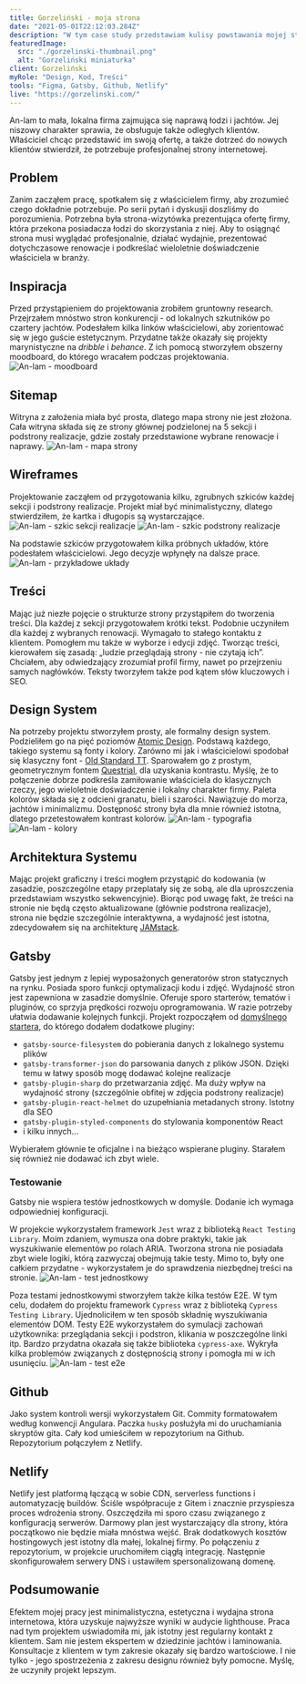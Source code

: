 ```yaml
---
title: Gorzeliński - moja strona
date: "2021-05-01T22:12:03.284Z"
description: "W tym case study przedstawiam kulisy powstawania mojej strony."
featuredImage:
  src: "./gorzelinski-thumbnail.png"
  alt: "Gorzeliński miniaturka"
client: Gorzeliński
myRole: "Design, Kod, Treści"
tools: "Figma, Gatsby, Github, Netlify"
live: "https://gorzelinski.com/"
---
```


An-lam to mała, lokalna firma zajmująca się naprawą łodzi i jachtów. Jej niszowy charakter sprawia, że obsługuje także odległych klientów. Właściciel chcąc przedstawić im swoją ofertę, a także dotrzeć do nowych klientów stwierdził, że potrzebuje profesjonalnej strony internetowej.

## Problem

Zanim zacząłem pracę, spotkałem się z właścicielem firmy, aby zrozumieć czego dokładnie potrzebuje. Po serii pytań i dyskusji doszliśmy do porozumienia. Potrzebna była strona-wizytówka prezentująca ofertę firmy, która przekona posiadacza łodzi do skorzystania z niej. Aby to osiągnąć strona musi wyglądać profesjonalnie, działać wydajnie, prezentować dotychczasowe renowacje i podkreślać wieloletnie doświadczenie właściciela w branży.

## Inspiracja

Przed przystąpieniem do projektowania zrobiłem gruntowny research. Przejrzałem mnóstwo stron konkurencji - od lokalnych szkutników po czartery jachtów. Podesłałem kilka linków właścicielowi, aby zorientować się w jego guście estetycznym.
Przydatne także okazały się projekty marynistyczne na _dribble_ i _behance_. Z ich pomocą stworzyłem obszerny moodboard, do którego wracałem podczas projektowania.
![An-lam - moodboard](./an-lam-moodboard.jpg)

## Sitemap

Witryna z założenia miała być prosta, dlatego mapa strony nie jest złożona. Cała witryna składa się ze strony głównej podzielonej na 5 sekcji i podstrony realizacje, gdzie zostały przedstawione wybrane renowacje i naprawy.
![An-lam - mapa strony](./an-lam-sitemap.png)

## Wireframes

Projektowanie zacząłem od przygotowania kilku, zgrubnych szkiców każdej sekcji i podstrony realizacje. Projekt miał być minimalistyczny, dlatego stwierdziłem, że kartka i długopis są wystarczające.
![An-lam - szkic sekcji realizacje](./an-lam-realizacje-sekcja-szkic.jpg)
![An-lam - szkic podstrony realizacje](./an-lam-realizacje-podstrona-szkic.jpg)

Na podstawie szkiców przygotowałem kilka próbnych układów, które podesłałem właścicielowi. Jego decyzje wpłynęły na dalsze prace.
![An-lam - przykładowe układy](./an-lam-uklady.jpg)

## Treści

Mając już niezłe pojęcie o strukturze strony przystąpiłem do tworzenia treści. Dla każdej z sekcji przygotowałem krótki tekst. Podobnie uczyniłem dla każdej z wybranych renowacji. Wymagało to stałego kontaktu z klientem. Pomogłem mu także w wyborze i edycji zdjęć. Tworząc treści, kierowałem się zasadą: „ludzie przeglądają strony - nie czytają ich”. Chciałem, aby odwiedzający zrozumiał profil firmy, nawet po przejrzeniu samych nagłówków. Teksty tworzyłem także pod kątem słów kluczowych i SEO.

## Design System

Na potrzeby projektu stworzyłem prosty, ale formalny design system. Podzieliłem go na pięć poziomów [Atomic Design](https://bradfrost.com/blog/post/atomic-web-design/).
Podstawą każdego, takiego systemu są fonty i kolory.
Zarówno mi jak i właścicielowi spodobał się klasyczny font - [Old Standard TT](https://fonts.google.com/specimen/Old+Standard+TT). Sparowałem go z prostym, geometrycznym fontem [Questrial](https://fonts.google.com/specimen/Questrial), dla uzyskania kontrastu. Myślę, że to połączenie dobrze podkreśla zamiłowanie właściciela do klasycznych rzeczy, jego wieloletnie doświadczenie i lokalny charakter firmy.
Paleta kolorów składa się z odcieni granatu, bieli i szarości. Nawiązuje do morza, jachtów i minimalizmu. Dostępność strony była dla mnie również istotna, dlatego przetestowałem kontrast kolorów.
![An-lam - typografia](./an-lam-design-system-typografia.jpg)
![An-lam - kolory](./an-lam-design-system-kolory.jpg)

## Architektura Systemu

Mając projekt graficzny i treści mogłem przystąpić do kodowania (w zasadzie, poszczególne etapy przeplatały się ze sobą, ale dla uproszczenia przedstawiam wszystko sekwencyjnie). Biorąc pod uwagę fakt, że treści na stronie nie będą często aktualizowane (głównie podstrona realizacje), strona nie będzie szczególnie interaktywna, a wydajność jest istotna, zdecydowałem się na architekturę [JAMstack](/blog/jamstack-co-dlaczego-jak).

## Gatsby

Gatsby jest jednym z lepiej wyposażonych generatorów stron statycznych na rynku. Posiada sporo funkcji optymalizacji kodu i zdjęć. Wydajność stron jest zapewniona w zasadzie domyślnie. Oferuje sporo starterów, tematów i pluginów, co sprzyja prędkości rozwoju oprogramowania. W razie potrzeby ułatwia dodawanie kolejnych funkcji. Projekt rozpocząłem od [domyślnego startera](https://www.gatsbyjs.com/starters/gatsbyjs/gatsby-starter-default/), do którego dodałem dodatkowe pluginy:

- `gatsby-source-filesystem` do pobierania danych z lokalnego systemu plików
- `gatsby-transformer-json` do parsowania danych z plików JSON. Dzięki temu w łatwy sposób mogę dodawać kolejne realizacje
- `gatsby-plugin-sharp` do przetwarzania zdjęć. Ma duży wpływ na wydajność strony (szczególnie obfitej w zdjęcia podstrony realizacje)
- `gatsby-plugin-react-helmet` do uzupełniania metadanych strony. Istotny dla SEO
- `gatsby-plugin-styled-components` do stylowania komponentów React
- i kilku innych...

Wybierałem głównie te oficjalne i na bieżąco wspierane pluginy. Starałem się również nie dodawać ich zbyt wiele.

### Testowanie

Gatsby nie wspiera testów jednostkowych w domyśle. Dodanie ich wymaga odpowiedniej konfiguracji.

W projekcie wykorzystałem framework `Jest` wraz z biblioteką `React Testing Library`. Moim zdaniem, wymusza ona dobre praktyki, takie jak wyszukiwanie elementów po rolach ARIA.
Tworzona strona nie posiadała zbyt wiele logiki, którą zazwyczaj obejmują takie testy. Mimo to, były one całkiem przydatne - wykorzystałem je do sprawdzenia niezbędnej treści na stronie.
![An-lam - test jednostkowy](./an-lam-unit-test.png)

Poza testami jednostkowymi stworzyłem także kilka testów E2E. W tym celu, dodałem do projektu framework `Cypress` wraz z biblioteką `Cypress Testing Library`. Ujednoliciłem w ten sposób składnię wyszukiwania elementów DOM. Testy E2E wykorzystałem do symulacji zachowań użytkownika: przeglądania sekcji i podstron, klikania w poszczególne linki itp.
Bardzo przydatna okazała się także biblioteka `cypress-axe`. Wykryła kilka problemów związanych z dostępnością strony i pomogła mi w ich usunięciu.
![An-lam - test e2e](./an-lam-e2e-test.gif)

## Github

Jako system kontroli wersji wykorzystałem Git. Commity formatowałem według konwencji Angulara. Paczka `husky` posłużyła mi do uruchamiania skryptów gita. Cały kod umieściłem w repozytorium na Github. Repozytorium połączyłem z Netlify.

## Netlify

Netlify jest platformą łączącą w sobie CDN, serverless functions i automatyzację buildów. Ściśle współpracuje z Gitem i znacznie przyspiesza proces wdrożenia strony. Oszczędziła mi sporo czasu związanego z konfiguracją serwerów. Darmowy plan jest wystarczający dla strony, która początkowo nie będzie miała mnóstwa wejść. Brak dodatkowych kosztów hostingowych jest istotny dla małej, lokalnej firmy.
Po połączeniu z repozytorium, w projekcie uruchomiłem ciągłą integrację. Następnie skonfigurowałem serwery DNS i ustawiłem spersonalizowaną domenę.

## Podsumowanie

Efektem mojej pracy jest minimalistyczna, estetyczna i wydajna strona internetowa, która uzyskuje najwyższe wyniki w audycie lighthouse. Praca nad tym projektem uświadomiła mi, jak istotny jest regularny kontakt z klientem. Sam nie jestem ekspertem w dziedzinie jachtów i laminowania. Konsultacje z klientem w tym zakresie okazały się bardzo wartościowe. I nie tylko - jego spostrzeżenia z zakresu designu również były pomocne. Myślę, że uczyniły projekt lepszym.
